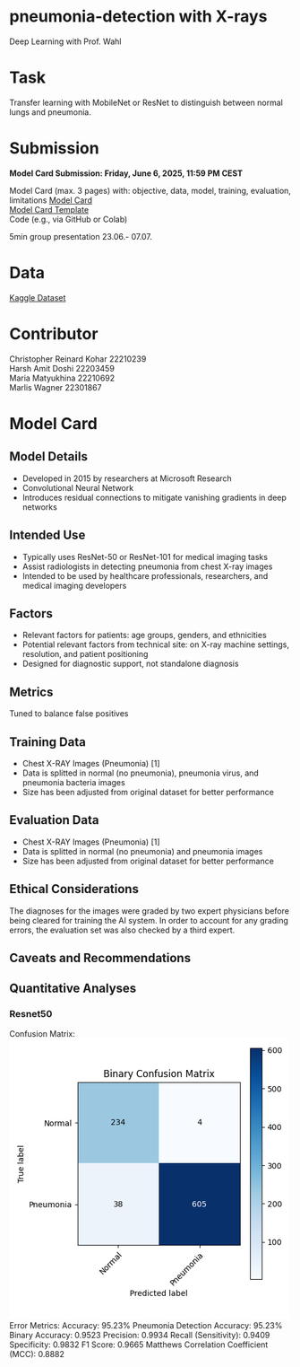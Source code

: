 # pneumonia-detection with X-rays
Deep Learning with Prof. Wahl

# Task

Transfer learning with MobileNet or ResNet to distinguish between normal lungs
and pneumonia.  

# Submission

**Model Card Submission: Friday, June 6, 2025, 11:59 PM CEST**

Model Card (max. 3 pages) with: objective, data, model, training, evaluation, limitations 
[Model Card](https://docs.google.com/document/d/1begDbBezvR3kWWZCJEFZHgpqFSggf6WnROFrXBSmaO0/edit?usp=sharing)   
[Model Card Template](https://huggingface.co/docs/hub/en/model-cards)  
Code (e.g., via GitHub or Colab)  

5min group presentation  23.06.- 07.07.

# Data
[Kaggle Dataset](https://www.kaggle.com/datasets/paultimothymooney/chest-xray-pneumonia)

# Contributor
Christopher Reinard Kohar 22210239   
Harsh Amit Doshi 22203459   
Maria Matyukhina 22210692   
Marlis Wagner 22301867  

# Model Card

## Model Details

* Developed in 2015 by researchers at Microsoft Research
* Convolutional Neural Network
* Introduces residual connections to mitigate vanishing gradients in deep networks

## Intended Use

* Typically uses ResNet-50 or ResNet-101 for medical imaging tasks
* Assist radiologists in detecting pneumonia from chest X-ray images
* Intended to be used by healthcare professionals, researchers, and medical imaging developers

## Factors

* Relevant factors for patients: age groups, genders, and ethnicities
* Potential relevant factors from technical site: on X-ray machine settings, resolution, and patient positioning
* Designed for diagnostic support, not standalone diagnosis

## Metrics

Tuned to balance false positives

## Training Data

* Chest X-RAY Images (Pneumonia) [1]
* Data is splitted in normal (no pneumonia), pneumonia virus, and pneumonia bacteria images
* Size has been adjusted from original dataset for better performance

## Evaluation Data

* Chest X-RAY Images (Pneumonia) [1]
* Data is splitted in normal (no pneumonia) and pneumonia images
* Size has been adjusted from original dataset for better performance

## Ethical Considerations

The diagnoses for the images were graded by two expert physicians before being cleared for training the AI system. In order to account for any grading errors, the evaluation set was also checked by a third expert.

## Caveats and Recommendations

## Quantitative Analyses

### Resnet50
Confusion Matrix:
![Confusion Matrix for resent50](./images/resnet50ConfusionMetrics.png)
Error Metrics:
Accuracy: 95.23%
Pneumonia Detection Accuracy: 95.23%
Binary Accuracy: 0.9523
Precision: 0.9934
Recall (Sensitivity): 0.9409
Specificity: 0.9832
F1 Score: 0.9665
Matthews Correlation Coefficient (MCC): 0.8882
